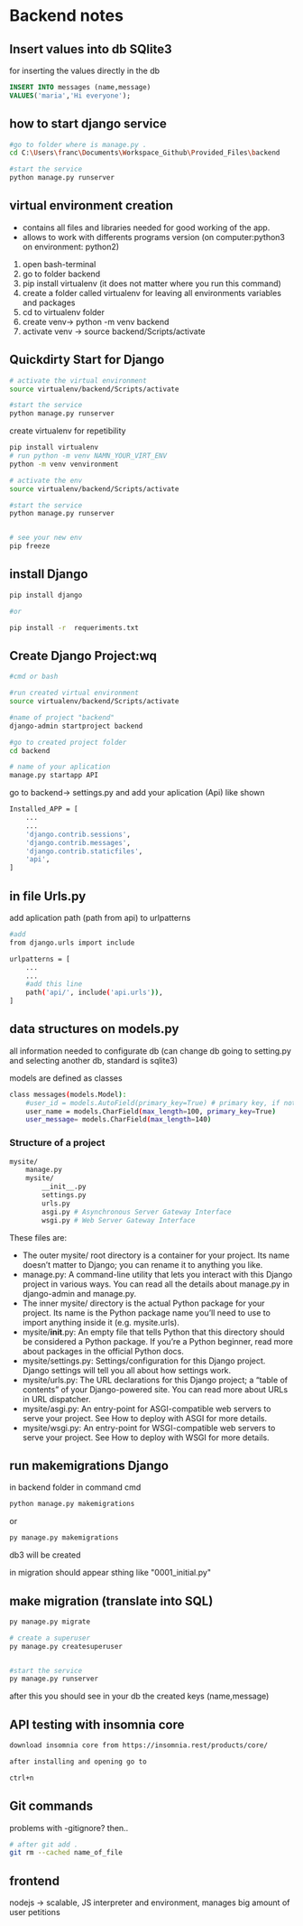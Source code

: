 # Backend notes

## Insert values into db SQlite3

for inserting the values directly in the db

```SQL
INSERT INTO messages (name,message)
VALUES('maria','Hi everyone');
```

## how to start  django service

``` bash
#go to folder where is manage.py .
cd C:\Users\franc\Documents\Workspace_Github\Provided_Files\backend

#start the service
python manage.py runserver  

```

## virtual environment creation

- contains all files and libraries needed for good working of the app.
- allows to work with differents programs version (on computer:python3 on environment: python2)

1. open bash-terminal
2. go to folder backend
3. pip install virtualenv (it does not matter where you run this command)
4. create a folder called virtualenv for leaving all environments variables and packages
5. cd to virtualenv folder
6. create venv-> python -m venv backend
7. activate venv ->  source backend/Scripts/activate

## Quickdirty Start for Django

```bash
# activate the virtual environment
source virtualenv/backend/Scripts/activate

#start the service
python manage.py runserver  

```

create virtualenv for repetibility

```bash
pip install virtualenv
# run python -m venv NAMN_YOUR_VIRT_ENV
python -m venv venvironment

# activate the env
source virtualenv/backend/Scripts/activate

#start the service
python manage.py runserver  


# see your new env
pip freeze
```

## install Django

```bash
pip install django

#or

pip install -r  requeriments.txt
```

## Create Django Project:wq

```bash
#cmd or bash

#run created virtual environment 
source virtualenv/backend/Scripts/activate

#name of project "backend"
django-admin startproject backend

#go to created project folder
cd backend

# name of your aplication
manage.py startapp API

```

go to backend-> settings.py and add your aplication (Api) like shown

```bash
Installed_APP = [
    ...
    ...
    'django.contrib.sessions',
    'django.contrib.messages',
    'django.contrib.staticfiles',
    'api',        
]
```

## in file Urls.py

add aplication path (path from api) to urlpatterns

```bash
#add
from django.urls import include

urlpatterns = [
    ...
    ...
    #add this line
    path('api/', include('api.urls')),
]
```

## data structures on models.py

all information needed to configurate db (can change db going to setting.py and selecting another db, standard is sqlite3)

models are defined as classes

```bash
class messages(models.Model):
    #user_id = models.AutoField(primary_key=True) # primary key, if not django creates it anyway
    user_name = models.CharField(max_length=100, primary_key=True)
    user_message= models.CharField(max_length=140)
```

### Structure of a project

```bash
mysite/
    manage.py
    mysite/
        __init__.py
        settings.py
        urls.py
        asgi.py # Asynchronous Server Gateway Interface
        wsgi.py # Web Server Gateway Interface
```

These files are:

- The outer mysite/ root directory is a container for your project. Its name doesn’t matter to Django; you can rename it to anything you like.
- manage.py: A command-line utility that lets you interact with this Django project in various ways. You can read all the details about manage.py in django-admin and manage.py.
- The inner mysite/ directory is the actual Python package for your project. Its name is the Python package name you’ll need to use to import anything inside it (e.g. mysite.urls).
- mysite/**init**.py: An empty file that tells Python that this directory should be considered a Python package. If you’re a Python beginner, read more about packages in the official Python docs.
- mysite/settings.py: Settings/configuration for this Django project. Django settings will tell you all about how settings work.
- mysite/urls.py: The URL declarations for this Django project; a “table of contents” of your Django-powered site. You can read more about URLs in URL dispatcher.
- mysite/asgi.py: An entry-point for ASGI-compatible web servers to serve your project. See How to deploy with ASGI for more details.
- mysite/wsgi.py: An entry-point for WSGI-compatible web servers to serve your project. See How to deploy with WSGI for more details.

## run makemigrations Django

in backend folder in command cmd

 ```cmd
python manage.py makemigrations
```

or

```bash
py manage.py makemigrations
```

db3 will be created

in migration should appear sthing like "0001_initial.py"

## make migration (translate into SQL)

```bash
py manage.py migrate

# create a superuser
py manage.py createsuperuser


#start the service
py manage.py runserver  
```

after this you should see in your db the created keys (name,message)

## API testing with insomnia core

``` bash
download insomnia core from https://insomnia.rest/products/core/

after installing and opening go to 

ctrl+n

```

## Git commands

problems with -gitignore? then..

```bash
# after git add .
git rm --cached name_of_file
```


## frontend

nodejs -> scalable, JS interpreter and environment, manages big amount of user petitions